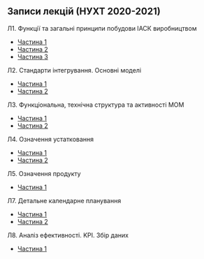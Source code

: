 ## Записи лекцій (НУХТ 2020-2021)

Л1. Функції та загальні принципи побудови ІАСК виробництвом

- [Частина 1](https://youtu.be/rnmF3mD4gII)
- [Частина 2](https://youtu.be/Nch7PsmjRl0)
- [Частина 3](https://youtu.be/tn50kWwOq4o)

Л2. Стандарти інтегрування. Основні моделі 

- [Частина 1](https://youtu.be/xTqxQ0ZgDbA)
- [Частина 2](https://youtu.be/nk6WMXAKEzk)

Л3. Функціональна, технічна структура та активності MOM

- [Частина 1](https://youtu.be/sLzDkBq0uFg)
- [Частина 2](https://youtu.be/F6sSRZDHC1A)

Л4. Означення устатковання

- [Частина 1](https://youtu.be/hET6LOODdPE)
- [Частина 2](https://youtu.be/yGNdUTMHzqc)

Л5. Означення продукту

- [Частина 1](https://youtu.be/ApiSOs7yqQY)

Л7. Детальне календарне планування

- [Частина 1](https://youtu.be/wrZ2ZFxtHrA)
- [Частина 2](https://youtu.be/69HyR0SYkZw)

Л8. Аналіз ефективності. KPI. Збір даних

- [Частина 1](https://youtu.be/4aTcBegWdQs)
